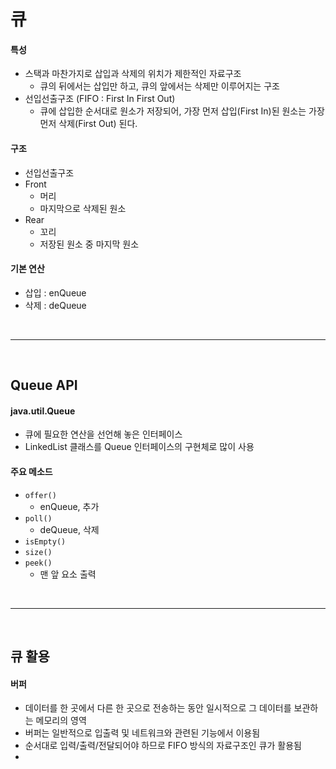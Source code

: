 # 큐

#### 특성

* 스택과 마찬가지로 삽입과 삭제의 위치가 제한적인 자료구조
  * 큐의 뒤에서는 삽입만 하고, 큐의 앞에서는 삭제만 이루어지는 구조
* 선입선출구조 (FIFO : First In First Out)
  * 큐에 삽입한 순서대로 원소가 저장되어, 가장 먼저 삽입(First In)된 원소는 가장 먼저 삭제(First Out) 된다.

#### 구조

* 선입선출구조
* Front
  * 머리
  * 마지막으로 삭제된 원소
* Rear
  * 꼬리
  * 저장된 원소 중 마지막 원소

#### 기본 연산

* 삽입 : enQueue
* 삭제 : deQueue

<br>

---

<br>

## Queue API

#### java.util.Queue

* 큐에 필요한 연산을 선언해 놓은 인터페이스
* LinkedList 클래스를 Queue 인터페이스의 구현체로 많이 사용

#### 주요 메소드

* `offer()`
  * enQueue, 추가
* `poll()`
  * deQueue, 삭제
* `isEmpty()`
* `size()`
* `peek()`
  * 맨 앞 요소 출력

<br>

---

<br>

## 큐 활용

#### 버퍼

* 데이터를 한 곳에서 다른 한 곳으로 전송하는 동안 일시적으로 그 데이터를 보관하는 메모리의 영역
* 버퍼는 일반적으로 입출력 및 네트워크와 관련된 기능에서 이용됨
* 순서대로 입력/출력/전달되어야 하므로 FIFO 방식의 자료구조인 큐가 활용됨
* 
